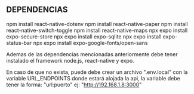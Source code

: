 ## DEPENDENCIAS
npm install react-native-dotenv
npm install react-native-paper
npm install react-native-switch-toggle
npm install react-native-maps
npx expo install expo-secure-store
npx expo install expo-sqlite
npx expo install expo-status-bar
npx expo install expo-google-fonts/open-sans

Ademas de las dependencias mencionadas anteriormente debe tener instalado el framework node.js, react-native y expo.

En caso de que no exista, puede debe crear un archivo ".env.local" con la variable URL_ENDPOINTS donde estará alojada la api, la variable debe tener la forma: "url:puerto" ej: "http://192.168.1.8:3000"